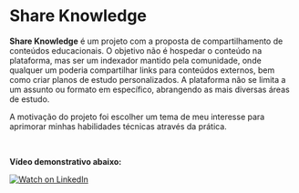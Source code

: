 # Share Knowledge

**Share Knowledge** é um projeto com a proposta de compartilhamento de conteúdos educacionais. O objetivo não é hospedar o conteúdo na plataforma, mas ser um indexador mantido pela comunidade, onde qualquer um poderia compartilhar links para conteúdos externos, bem como criar planos de estudo personalizados.
A plataforma não se limita a um assunto ou formato em específico, abrangendo as mais diversas áreas de estudo.

A motivação do projeto foi escolher um tema de meu interesse para aprimorar minhas habilidades técnicas através da prática.

 <br>

**Vídeo demonstrativo abaixo:**

[![Watch on LinkedIn](https://media.licdn.com/dms/image/v2/D4D05AQEFwnSeEf4xqA/videocover-high/videocover-high/0/1704240315457?e=1744484400&v=beta&t=3W_G97WDP-_6MmCya-lxxpTqK0cP6_HjjnCj43Ob07U)](https://www.linkedin.com/embed/feed/update/urn:li:ugcPost:7148101927912865792?compact=1)

